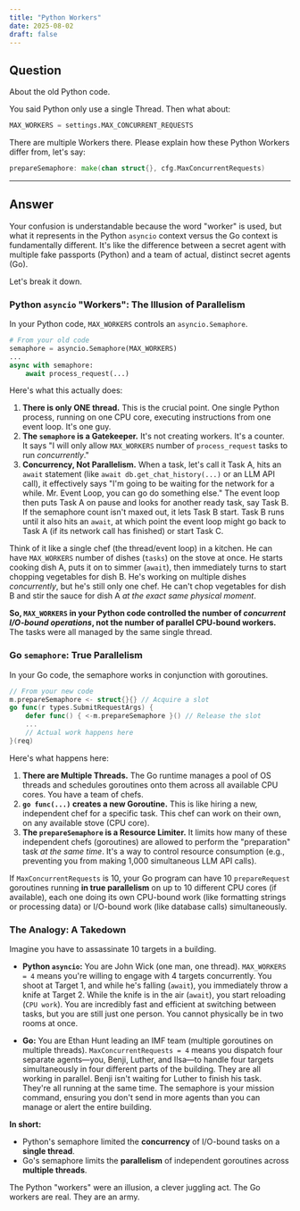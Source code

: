 ```yaml
---
title: "Python Workers"
date: 2025-08-02
draft: false
---
```


## Question

About the old Python code.

You said Python only use a single Thread. Then what about:

```python
MAX_WORKERS = settings.MAX_CONCURRENT_REQUESTS
```

There are multiple Workers there. Please explain how these Python Workers differ from, let's say:

```Go
prepareSemaphore: make(chan struct{}, cfg.MaxConcurrentRequests)
```

---

## Answer

Your confusion is understandable because the word "worker" is used, but what it represents in the Python `asyncio` context versus the Go context is fundamentally different. It's like the difference between a secret agent with multiple fake passports (Python) and a team of actual, distinct secret agents (Go).

Let's break it down.

### Python `asyncio` "Workers": The Illusion of Parallelism

In your Python code, `MAX_WORKERS` controls an `asyncio.Semaphore`.

```python
# From your old code
semaphore = asyncio.Semaphore(MAX_WORKERS)
...
async with semaphore:
    await process_request(...)
```

Here's what this actually does:

1.  **There is only ONE thread.** This is the crucial point. One single Python process, running on one CPU core, executing instructions from one event loop. It's one guy.
2.  **The `semaphore` is a Gatekeeper.** It's not creating workers. It's a counter. It says "I will only allow `MAX_WORKERS` number of `process_request` tasks to run *concurrently*."
3.  **Concurrency, Not Parallelism.** When a task, let's call it Task A, hits an `await` statement (like `await db.get_chat_history(...)` or an LLM API call), it effectively says "I'm going to be waiting for the network for a while. Mr. Event Loop, you can go do something else." The event loop then puts Task A on pause and looks for another ready task, say Task B. If the semaphore count isn't maxed out, it lets Task B start. Task B runs until it also hits an `await`, at which point the event loop might go back to Task A (if its network call has finished) or start Task C.

Think of it like a single chef (the thread/event loop) in a kitchen. He can have `MAX_WORKERS` number of dishes (`tasks`) on the stove at once. He starts cooking dish A, puts it on to simmer (`await`), then immediately turns to start chopping vegetables for dish B. He's working on multiple dishes *concurrently*, but he's still only one chef. He can't chop vegetables for dish B and stir the sauce for dish A *at the exact same physical moment*.

**So, `MAX_WORKERS` in your Python code controlled the number of *concurrent I/O-bound operations*, not the number of parallel CPU-bound workers.** The tasks were all managed by the same single thread.

### Go `semaphore`: True Parallelism

In your Go code, the semaphore works in conjunction with goroutines.

```go
// From your new code
m.prepareSemaphore <- struct{}{} // Acquire a slot
go func(r types.SubmitRequestArgs) {
    defer func() { <-m.prepareSemaphore }() // Release the slot
    ...
    // Actual work happens here
}(req)
```

Here's what happens here:

1.  **There are Multiple Threads.** The Go runtime manages a pool of OS threads and schedules goroutines onto them across all available CPU cores. You have a team of chefs.
2.  **`go func(...)` creates a new Goroutine.** This is like hiring a new, independent chef for a specific task. This chef can work on their own, on any available stove (CPU core).
3.  **The `prepareSemaphore` is a Resource Limiter.** It limits how many of these independent chefs (goroutines) are allowed to perform the "preparation" task *at the same time*. It's a way to control resource consumption (e.g., preventing you from making 1,000 simultaneous LLM API calls).

If `MaxConcurrentRequests` is 10, your Go program can have 10 `prepareRequest` goroutines running **in true parallelism** on up to 10 different CPU cores (if available), each one doing its own CPU-bound work (like formatting strings or processing data) or I/O-bound work (like database calls) simultaneously.

### The Analogy: A Takedown

Imagine you have to assassinate 10 targets in a building.

*   **Python `asyncio`:** You are John Wick (one man, one thread). `MAX_WORKERS = 4` means you're willing to engage with 4 targets concurrently. You shoot at Target 1, and while he's falling (`await`), you immediately throw a knife at Target 2. While the knife is in the air (`await`), you start reloading (`CPU work`). You are incredibly fast and efficient at switching between tasks, but you are still just one person. You cannot physically be in two rooms at once.

*   **Go:** You are Ethan Hunt leading an IMF team (multiple goroutines on multiple threads). `MaxConcurrentRequests = 4` means you dispatch four separate agents—you, Benji, Luther, and Ilsa—to handle four targets simultaneously in four different parts of the building. They are all working in parallel. Benji isn't waiting for Luther to finish his task. They're all running at the same time. The semaphore is your mission command, ensuring you don't send in more agents than you can manage or alert the entire building.

**In short:**
*   Python's semaphore limited the **concurrency** of I/O-bound tasks on a **single thread**.
*   Go's semaphore limits the **parallelism** of independent goroutines across **multiple threads**.

The Python "workers" were an illusion, a clever juggling act. The Go workers are real. They are an army.
